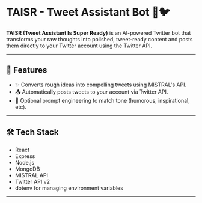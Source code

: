 # TAISR - Tweet Assistant Bot 🤖🐦

**TAISR (Tweet Assistant Is Super Ready)** is an AI-powered Twitter bot that transforms your raw thoughts into polished, tweet-ready content and posts them directly to your Twitter account using the Twitter API.

---

## 🚀 Features

- ✨ Converts rough ideas into compelling tweets using MISTRAL's API.
- 📤 Automatically posts tweets to your account via Twitter API.
- 🧠 Optional prompt engineering to match tone (humorous, inspirational, etc).

---

## 🛠️ Tech Stack
- React
- Express
- Node.js
- MongoDB
- MISTRAL API
- Twitter API v2
- dotenv for managing environment variables

---


